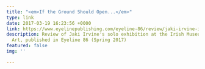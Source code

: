 ```yaml
---
title: "<em>If the Ground Should Open...</em>"
type: link
date: 2017-03-19 16:23:56 +0000
link: https://www.eyelinepublishing.com/eyeline-86/review/jaki-irvine-if-ground-should-open%E2%80%A6
description: Review of Jaki Irvine's solo exhibition at the Irish Museum of Modern
  Art, published in Eyeline 86 (Spring 2017)
featured: false
img: ''

---
```

